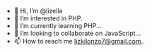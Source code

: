 - 👋 Hi, I’m @lizella
- 👀 I’m interested in PHP.
- 🌱 I’m currently learning PHP...
- 💞️ I’m looking to collaborate on JavaScript...
- 📫 How to reach me lizkilonzo7@gmail.com..

<!---
lizella/lizella is a ✨ special ✨ repository because its `README.md` (this file) appears on your GitHub profile.
You can click the Preview link to take a look at your changes.
--->
